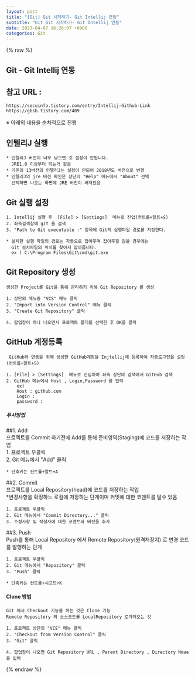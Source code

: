 ```yaml
---  
layout: post  
title: "[Git] Git 시작하기- Git Intellij 연동"  
subtitle: "Git Git 시작하기- Git Intellij 연동"  
date: 2023-04-07 16:26:07 +0900  
categories: Git  
---  
```

{% raw %}  
## Git - Git Intellij 연동  
  
## 참고 URL :  
	https://secuinfo.tistory.com/entry/Intellij-Github-Link  
	https://gbsb.tistory.com/409  
  
※ 아래의 내용을 순차적으로 진행  
  
## 인텔리J 실행  
	* 인텔리J 버전이 너무 낮으면 깃 설정이 안됩니다.  
	  JRE1.8 이상부터 되는거 같음  
	* 기존의 13버전의 인텔리J는 설정이 안되어 2018년도 버전으로 변경  
	* 인텔리J의 jre 버전 확인은 상단의 "Help" 메뉴에서 "About" 선택  
	  선택하면 나오는 화면에 JRE 버전이 써져있음  
  
## Git 실행 설정  
	1. Intellij 실행 후  [File] > [Settings]  메뉴로 진입(컨트롤+알트+S)  
	2. 좌측검색창에 git 을 검색  
	3. "Path to Git executable :" 항목에 Git의 실행파일 경로를 지정한다.  
  
	* 설치한 실행 파일의 경로는 자동으로 잡아주며 잡아주질 않을 경우에는  
	  Git 설치파일의 위치를 찾아서 잡아줍니다.  
	  ex ) C:\Program Files\Git\cmd\git.exe  
  
## Git Repository 생성  
  
	생성한 Project를 Git을 통해 관리하기 위해 Git Repository 를 생성  
  
	1. 상단의 메뉴중 "VCS" 메뉴 클릭  
	2. "Import into Version Control" 메뉴 클릭  
	3. "Create Git Repository" 클릭  
  
	4. 팝업창이 하나 나오면서 프로젝트 폴더를 선택한 후 OK를 클릭  
  
## GitHub 계정등록  
  
	 GitHub와 연동을 위해 생성한 GitHub계정을 Injtellij에 등록하여 자동로그인을 설정 (컨트롤+알트+S)  
  
	1. [File] > [Settings]  메뉴로 진입하여 좌측 상단의 검색에서 GitHub 검색  
	2. GitHub 메뉴에서 Host , Login,Password 를 입력  
		ex)  
		Host : github.com  
		Login :  
		password :  
  
##### 푸시방법  
  
##1. Add  
	프로젝트를 Commit 하기전에 Add를 통해 준비영역(Staging)에 코드를 저장하는 작업  
	1. 프로젝트 우클릭  
	2. Git 메뉴에서 "Add" 클릭  
  
	* 단축키는 컨트롤+알트+A  
  
##2. Commit  
	프로젝트를 Local Repository(head)에 코드를 저장하는 작업  
	*변경사항을 확정하느 로컬에 저장하는 단계이며 커밋에 대한 코멘트를 달수 있음  
  
	1. 프로젝트 우클릭  
	2. Git 메뉴에서 "Commit Directory..." 클릭  
	3. 수정사항 및 작성자에 대한 코멘트와 버전을 추가  
  
##3. Push  
	Push를 통해 Local Repository 에서 Remote Repository(원격저장지) 로 변경 코드를 발행하는 단계  
  
	1. 프로젝트 우클릭  
	2. Git 메뉴에서 "Repository" 클릭  
	3. "Push" 클릭  
  
	* 단축키는 컨트롤+시프트+K  
  
#### Clone 방법  
	Git 에서 Checkout 기능을 하는 것은 Clone 기능  
	Remote Repository 의 소스코드를 LocalRepository 로가져오는 것  
  
	1. 프로젝트 상단의 "VCS" 메뉴 클릭  
	2. "Checkout from Version Control" 클릭  
	3. "Git" 클릭  
  
	4. 팝업창이 나오면 Git Repository URL , Parent Directory , Directory Nmae 을 입력  
  
{% endraw %}